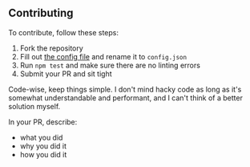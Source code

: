 ## Contributing

To contribute, follow these steps: 
1. Fork the repository
2. Fill out [the config file](https://github.com/Aetheryx/remindme/blob/master/src/config-example.json) and rename it to `config.json`
3. Run `npm test` and make sure there are no linting errors
4. Submit your PR and sit tight

Code-wise, keep things simple. I don't mind hacky code as long as it's somewhat understandable and performant, and I can't think of a better solution myself.

In your PR, describe:
* what you did
* why you did it
* how you did it
